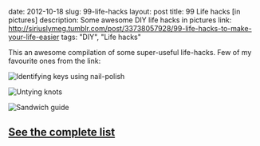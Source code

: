 date: 2012-10-18
slug: 99-life-hacks
layout: post
title: 99 Life hacks [in pictures]
description: Some awesome DIY life hacks in pictures
link: http://siriuslymeg.tumblr.com/post/33738057928/99-life-hacks-to-make-your-life-easier
tags: "DIY", "Life hacks"


This an awesome compilation of some super-useful life-hacks. Few of my favourite ones from the link:

![Identifying keys using nail-polish](http://media.tumblr.com/tumblr_mbyii9fETT1qhkzpz.jpg)

![Untying knots](http://media.tumblr.com/tumblr_mbyijl18Dw1qhkzpz.jpg)

![Sandwich guide](http://media.tumblr.com/tumblr_mbyikrUJ0B1qhkzpz.jpg)

## [See the complete list](http://siriuslymeg.tumblr.com/post/33738057928/99-life-hacks-to-make-your-life-easier)

